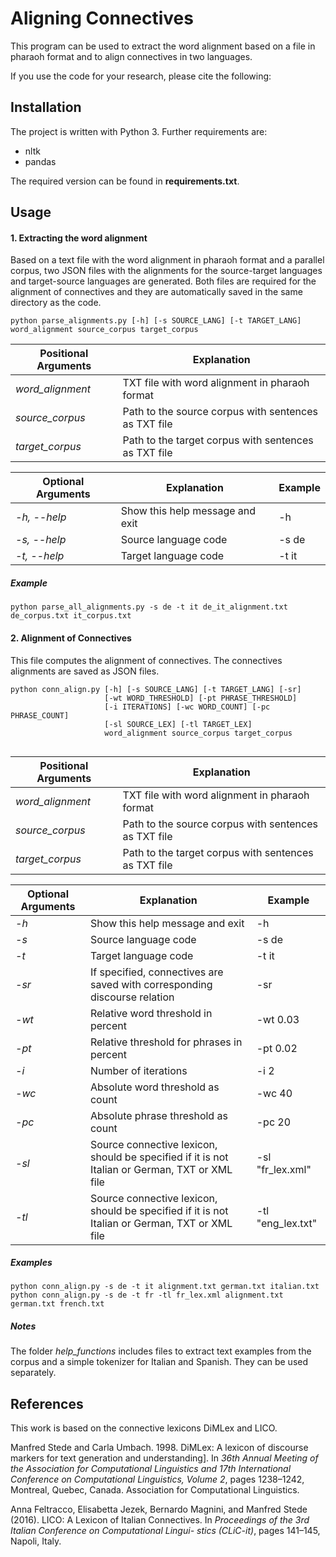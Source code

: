 # Aligning Connectives
This program can be used to extract the word alignment based on a file in pharaoh format and to align connectives in two languages.

If you use the code for your research, please cite the following:

## Installation
The project is written with Python 3. Further requirements are:
* nltk
* pandas

The required version can be found in **requirements.txt**.

## Usage
#### 1. Extracting the word alignment
Based on a text file with the word alignment in pharaoh format and a parallel corpus, two JSON files with the alignments for the source-target languages and target-source languages are generated. Both files are required for the alignment of connectives and they are automatically saved in the same directory as the code.
```
python parse_alignments.py [-h] [-s SOURCE_LANG] [-t TARGET_LANG] word_alignment source_corpus target_corpus
```
| Positional Arguments | Explanation|
|----------|-------------------------------|
| _word\_alignment_ |  TXT file with word alignment in pharaoh format |
| _source\_corpus_ | Path to the source corpus with sentences as TXT file |
| _target\_corpus_ | Path to the target corpus with sentences as TXT file |

| Optional Arguments | Explanation| Example |
|----------|-------------------------------|-----|
| _-h, --help_ | Show this help message and exit | -h |
| _-s, --help_ | Source language code | -s de |
| _-t, --help_ | Target language code | -t it |

##### Example
```
python parse_all_alignments.py -s de -t it de_it_alignment.txt de_corpus.txt it_corpus.txt
```

#### 2. Alignment of Connectives
This file computes the alignment of connectives. The connectives alignments are saved as JSON files.
```
python conn_align.py [-h] [-s SOURCE_LANG] [-t TARGET_LANG] [-sr]
                     [-wt WORD_THRESHOLD] [-pt PHRASE_THRESHOLD]
                     [-i ITERATIONS] [-wc WORD_COUNT] [-pc PHRASE_COUNT]
                     [-sl SOURCE_LEX] [-tl TARGET_LEX]
                     word_alignment source_corpus target_corpus


```
| Positional Arguments | Explanation|
|----------|-------------------------------|
| _word\_alignment_ |  TXT file with word alignment in pharaoh format |
| _source\_corpus_ | Path to the source corpus with sentences as TXT file |
| _target\_corpus_ | Path to the target corpus with sentences as TXT file |

| Optional Arguments | Explanation| Example |
|----------|-------------------------------|-----|
| _-h_ | Show this help message and exit | -h |
| _-s_ | Source language code | -s de |
| _-t_ | Target language code | -t it |
| _-sr_ |  If specified, connectives are saved with corresponding discourse relation | -sr |
| _-wt_ | Relative word threshold in percent | -wt 0.03 |
| _-pt_ | Relative threshold for phrases in percent | -pt 0.02 |
| _-i_ | Number of iterations | -i 2 |
| _-wc_ | Absolute word threshold as count | -wc 40 |
| _-pc_ |  Absolute phrase threshold as count | -pc 20 |
| _-sl_ | Source connective lexicon, should be specified if it is not Italian or German, TXT or XML file | -sl "fr_lex.xml" |
| _-tl_ | Source connective lexicon, should be specified if it is not Italian or German, TXT or XML file | -tl "eng_lex.txt" |

##### Examples
```
python conn_align.py -s de -t it alignment.txt german.txt italian.txt
python conn_align.py -s de -t fr -tl fr_lex.xml alignment.txt german.txt french.txt
```

##### Notes
The folder *help\_functions* includes files to extract text examples from the corpus and a simple tokenizer for Italian and Spanish. They can be used separately.

## References
This work is based on the connective lexicons DiMLex and LICO.

Manfred Stede and Carla Umbach. 1998. DiMLex: A lexicon of discourse markers for text generation and understanding]. In _36th Annual Meeting of the Association for Computational Linguistics and 17th International Conference on Computational Linguistics, Volume 2_, pages 1238–1242, Montreal, Quebec, Canada. Association for Computational Linguistics.

Anna Feltracco, Elisabetta Jezek, Bernardo Magnini, and Manfred Stede (2016). LICO: A Lexicon of Italian Connectives. In _Proceedings of the 3rd Italian Conference on Computational Lingui-
stics (CLiC-it)_, pages 141–145, Napoli, Italy.


